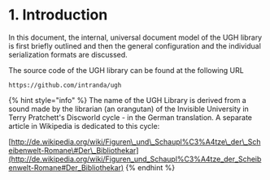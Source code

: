 # 1. Introduction

In this document, the internal, universal document model of the UGH library is first briefly outlined and then the general configuration and the individual serialization formats are discussed.

The source code of the UGH library can be found at the following URL

```text
https://github.com/intranda/ugh
```

{% hint style="info" %}
The name of the UGH Library is derived from a sound made by the librarian \(an orangutan\) of the Invisible University in Terry Pratchett's Discworld cycle - in the German translation. A separate article in Wikipedia is dedicated to this cycle:

[http://de.wikipedia.org/wiki/Figuren\_und\_Schaupl%C3%A4tze\_der\_Scheibenwelt-Romane\#Der\_Bibliothekar](http://de.wikipedia.org/wiki/Figuren_und_Schaupl%C3%A4tze_der_Scheibenwelt-Romane#Der_Bibliothekar)
{% endhint %}

